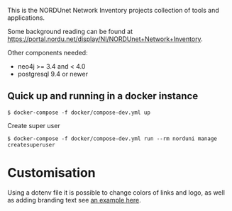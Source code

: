 This is the NORDUnet Network Inventory projects collection of tools and applications.

Some background reading can be found at https://portal.nordu.net/display/NI/NORDUnet+Network+Inventory.

Other components needed:

- neo4j >= 3.4 and < 4.0
- postgresql 9.4 or newer

## Quick up and running in a docker instance

```
$ docker-compose -f docker/compose-dev.yml up
```

Create super user

```
$ docker-compose -f docker/compose-dev.yml run --rm norduni manage createsuperuser
```

# Customisation

Using a dotenv file it is possible to change colors of links and logo, as well as adding branding text see [an example here](src/niweb/dotenv).
